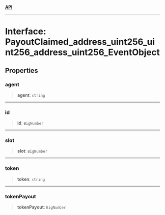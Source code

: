 [**API**](../../../README.md)

***

# Interface: PayoutClaimed\_address\_uint256\_uint256\_address\_uint256\_EventObject

## Properties

### agent

> **agent**: `string`

***

### id

> **id**: `BigNumber`

***

### slot

> **slot**: `BigNumber`

***

### token

> **token**: `string`

***

### tokenPayout

> **tokenPayout**: `BigNumber`
